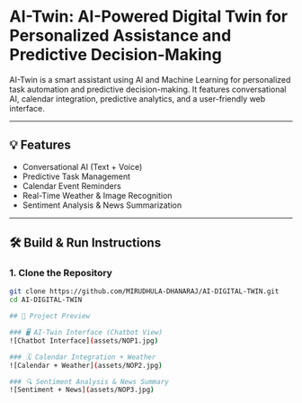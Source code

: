 # AI-Twin: AI-Powered Digital Twin for Personalized Assistance and Predictive Decision-Making

AI-Twin is a smart assistant using AI and Machine Learning for personalized task automation and predictive decision-making. It features conversational AI, calendar integration, predictive analytics, and a user-friendly web interface.

---

## 💡 Features
- Conversational AI (Text + Voice)
- Predictive Task Management
- Calendar Event Reminders
- Real-Time Weather & Image Recognition
- Sentiment Analysis & News Summarization

---

## 🛠️ Build & Run Instructions

### 1. Clone the Repository
```bash
git clone https://github.com/MIRUDHULA-DHANARAJ/AI-DIGITAL-TWIN.git
cd AI-DIGITAL-TWIN

## 📸 Project Preview

### 🖥️ AI-Twin Interface (Chatbot View)
![Chatbot Interface](assets/NOP1.jpg)

### 🗓️ Calendar Integration + Weather
![Calendar + Weather](assets/NOP2.jpg)

### 🔍 Sentiment Analysis & News Summary
![Sentiment + News](assets/NOP3.jpg)

